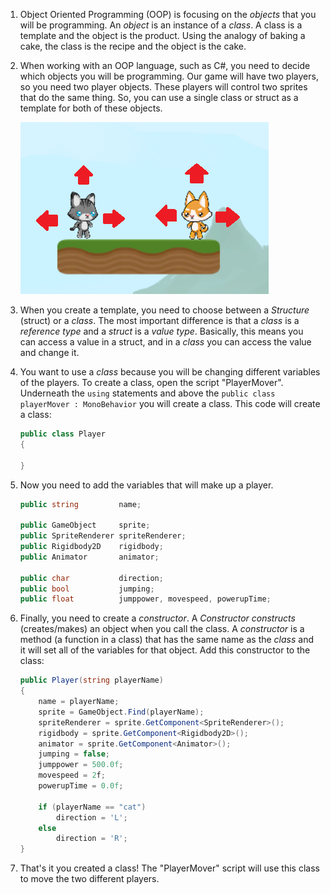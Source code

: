 1. Object Oriented Programming (OOP) is focusing on the *objects* that you will be programming. An *object* is an instance of a *class*. A class is a template and the object is the product. Using the analogy of baking a cake, the class is the recipe and the object is the cake. 

2. When working with an OOP language, such as C#, you need to decide which objects you will be programming. Our game will have two players, so you need two player objects. These players will control two sprites that do the same thing. So, you can use a single class or struct as a template for both of these objects.

    ![](/assets/movement.png)

3. When you create a template, you need to choose between a *Structure* (struct) or a *class*. The most important difference is that a *class* is a *reference type* and a *struct* is a *value type*. Basically, this means you can access a value in a struct, and in a *class* you can access the value and change it. 

4. You want to use a *class* because you will be changing different variables  of the players. To create a class, open the script "PlayerMover". Underneath the `using` statements and above the `public class playerMover : MonoBehavior` you will create a class. This code will create a class: 

    ```csharp
    public class Player
    {
        
    }
    ```
5. Now you need to add the variables that will make up a player. 
    
    ```csharp
    public string         name;
    
    public GameObject     sprite;
    public SpriteRenderer spriteRenderer;
    public Rigidbody2D    rigidbody;
    public Animator       animator;

    public char           direction;
    public bool           jumping;
    public float          jumppower, movespeed, powerupTime;
    ```
    
6. Finally, you need to create a *constructor*. A *Constructor* *constructs* (creates/makes) an object when you call the class. A *constructor* is a method (a function in a class) that has the same name as the *class* and it will set all of the variables for that object. Add this constructor to the class:

    ```csharp
    public Player(string playerName)
    {
        name = playerName;
        sprite = GameObject.Find(playerName);
        spriteRenderer = sprite.GetComponent<SpriteRenderer>();
        rigidbody = sprite.GetComponent<Rigidbody2D>();
        animator = sprite.GetComponent<Animator>();
        jumping = false;
        jumppower = 500.0f;
        movespeed = 2f;
        powerupTime = 0.0f;

        if (playerName == "cat")
            direction = 'L';
        else
            direction = 'R';
    }
    ```
7. That's it you created a class! The "PlayerMover" script will use this class to move the two different players. 